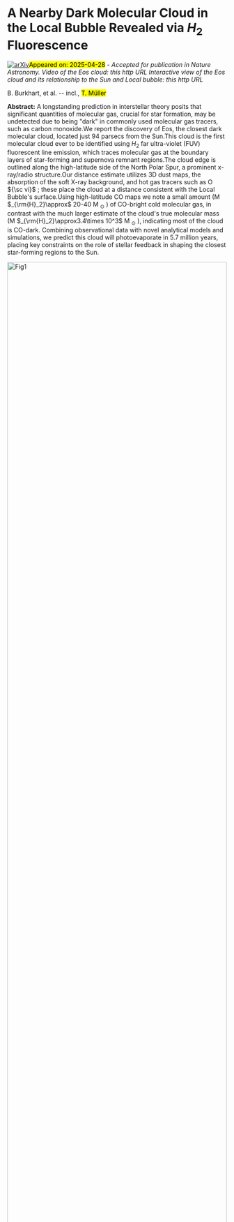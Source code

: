 <div class="macros" style="visibility:hidden;">
$\newcommand{\ensuremath}{}$
$\newcommand{\xspace}{}$
$\newcommand{\object}[1]{\texttt{#1}}$
$\newcommand{\farcs}{{.}''}$
$\newcommand{\farcm}{{.}'}$
$\newcommand{\arcsec}{''}$
$\newcommand{\arcmin}{'}$
$\newcommand{\ion}[2]{#1#2}$
$\newcommand{\textsc}[1]{\textrm{#1}}$
$\newcommand{\hl}[1]{\textrm{#1}}$
$\newcommand{\footnote}[1]{}$
$\newcommand{\actaa}{Acta Astron.}$
$\newcommand{\araa}{Annu. Rev. Astron. Astrophys.}$
$\newcommand{\areps}{Annu. Rev. Earth Planet. Sci.}$
$\newcommand{\aar}{Astron. Astrophys. Rev.}$
$\newcommand{\ab}{Astrobiology}$
$\newcommand{\aj}{Astron. J.}$
$\newcommand{\ac}{Astron. Comput.}$
$\newcommand{\apart}{Astropart. Phys.}$
$\newcommand{\apj}{Astrophys. J.}$
$\newcommand{\apjl}{Astrophys. J. Lett.}$
$\newcommand{\apjs}{Astrophys. J. Suppl. Ser.}$
$\newcommand{\ao}{Appl. Opt.}$
$\newcommand{\apss}{Astrophys. Space Sci.}$
$\newcommand{\aap}{Astron. Astrophys.}$
$\newcommand{\aapr}{Astron. Astrophys. Rev.}$
$\newcommand{\aaps}{Astron. Astrophys. Suppl.}$
$\newcommand{\baas}{Bull. Am. Astron. Soc.}$
$\newcommand{\bain}{Bulletin Astronomical Institute of the Netherlands}$
$\newcommand{\caa}{Chin. Astron. Astrophys.}$
$\newcommand{\cjaa}{Chin. J. Astron. Astrophys.}$
$\newcommand{\cqg}{Class. Quantum Gravity}$
$\newcommand{\epsl}{Earth Planet. Sci. Lett.}$
$\newcommand{\expa}{Exp. Astron.}$
$\newcommand{\frass}{Front. Astron. Space Sci.}$
$\newcommand{\gal}{Galaxies}$
$\newcommand{\gca}{Geochim. Cosmochim. Acta}$
$\newcommand{\grl}{Geophys. Res. Lett.}$
$\newcommand{\icarus}{Icarus}$
$\newcommand{\ija}{Int. J. Astrobiol.}$
$\newcommand{\jatis}{J. Astron. Telesc. Instrum. Syst.}$
$\newcommand{\jcap}{J. Cosmol. Astropart. Phys.}$
$\newcommand{\jgr}{J. Geophys. Res.}$
$\newcommand{\jgrp}{J. Geophys. Res.: Planets}$
$\newcommand{\jqsrt}{J. Quant. Spectrosc. Radiat. Transf.}$
$\newcommand{\lrca}{Living Rev. Comput. Astrophys.}$
$\newcommand{\lrr}{Living Rev. Relativ.}$
$\newcommand{\lrsp}{Living Rev. Sol. Phys.}$
$\newcommand{\memsai}{Mem. Soc. Astron. Italiana}$
$\newcommand{\maps}{Meteorit. Planet. Sci.}$
$\newcommand{\mnras}{Mon. Not. R. Astron. Soc.}$
$\newcommand{\nat}{Nature}$
$\newcommand{\nastro}{Nat. Astron.}$
$\newcommand{\ncomms}{Nat. Commun.}$
$\newcommand{\ngeo}{Nat. Geosci.}$
$\newcommand{\nphys}{Nat. Phys.}$
$\newcommand{\na}{New Astron.}$
$\newcommand{\nar}{New Astron. Rev.}$
$\newcommand{\physrep}{Phys. Rep.}$
$\newcommand{\pra}{Phys. Rev. A}$
$\newcommand{\prb}{Phys. Rev. B}$
$\newcommand{\prc}{Phys. Rev. C}$
$\newcommand{\prd}{Phys. Rev. D}$
$\newcommand{\pre}{Phys. Rev. E}$
$\newcommand{\prl}{Phys. Rev. Lett.}$
$\newcommand{\psj}{Planet. Sci. J.}$
$\newcommand{\planss}{Planet. Space Sci.}$
$\newcommand{\pnas}{Proc. Natl Acad. Sci. USA}$
$\newcommand{\procspie}{Proc. SPIE}$
$\newcommand{\pasa}{Publ. Astron. Soc. Aust.}$
$\newcommand{\pasj}{Publ. Astron. Soc. Jpn}$
$\newcommand{\pasp}{Publ. Astron. Soc. Pac.}$
$\newcommand{\raa}{Res. Astron. Astrophys.}$
$\newcommand{\rmxaa}{Rev. Mexicana Astron. Astrofis.}$
$\newcommand{\sci}{Science}$
$\newcommand{\sciadv}{Sci. Adv.}$
$\newcommand{\solphys}{Sol. Phys.}$
$\newcommand{\sovast}{Soviet Astron.}$
$\newcommand{\ssr}{Space Sci. Rev.}$
$\newcommand{\uni}{Universe}$
$\newcommand{\overbar}[1]{\mkern 1.5mu\overline{\mkern-1.5mu#1\mkern-1.5mu}\mkern 1.5mu}$
$\newcommand$
$\newcommand$
$\newcommand$
$\newcommand{\thickfrac}[2]{\genfrac{1.3pt}{#1}{#2}}$
$\newcommand$
$\newcommand$
$\newcommand$
$\newcommand$
$\newcommand$
$\newcommand{\obs}{\ensuremath{\mathrm{obs}}}$
$\newcommand{\ini}{\ensuremath{\mathrm{ini}}}$
$\newcommand$
$\newcommand{\no}{\ifmmode{N_{\rm HI}} \else N_{\rm HI} \fi}$
$\newcommand{\nt}{\ifmmode{N_{\rm H_2}} \else N_{\rm HI} \fi}$
$\newcommand{\msun}{\ifmmode{\rm M_{\odot}}\else \rm M_{\odot}\fi}$
$\newcommand{\mpc}{\ifmmode{\rm M_{\odot}  pc^{-2}} \else \rm M_{\odot}  pc^{-2} \fi}$
$\newcommand{\tra}{\ifmmode  \text{HI-to-H}_2\else H{\small I}-to-H_2 \fi}$
$\newcommand{\aG}{\ifmmode{\alpha G}\else \alpha G \fi}$
$\newcommand{\iuv}{\ifmmode{I_{\rm UV}}\else I_{\rm UV} \fi}$
$\newcommand{\sg}{\ifmmode \sigma_{g} \else \sigma_{g} \fi}$</div>



<div id="title">

# A Nearby Dark Molecular Cloud in the Local Bubble Revealed via $H_2$ Fluorescence

</div>
<div id="comments">

[![arXiv](https://img.shields.io/badge/arXiv-2504.17843-b31b1b.svg)](https://arxiv.org/abs/2504.17843)<mark>Appeared on: 2025-04-28</mark> -  _Accepted for publication in Nature Astronomy. Video of the Eos cloud: this http URL Interactive view of the Eos cloud and its relationship to the Sun and Local bubble: this http URL_

</div>
<div id="authors">

B. Burkhart, et al. -- incl., <mark>T. Müller</mark>

</div>
<div id="abstract">

**Abstract:** A longstanding prediction in interstellar theory posits that significant quantities of molecular gas, crucial for star formation, may be undetected due to being "dark" in commonly used molecular gas tracers, such as carbon monoxide.We report the discovery of Eos, the closest dark molecular cloud, located just 94 parsecs from the Sun.This cloud is the first molecular cloud ever to be identified using $H_2$ far ultra-violet (FUV) fluorescent line emission, which traces molecular gas at the boundary layers of star-forming and supernova remnant regions.The cloud edge is outlined along the high-latitude side of the North Polar Spur, a prominent x-ray/radio structure.Our distance estimate utilizes 3D dust maps, the absorption of the soft X-ray background, and hot gas tracers such as O ${\sc vi}$ ; these place the cloud at a distance consistent with the Local Bubble's surface.Using high-latitude CO maps we note a small amount (M $_{\rm{H}_2}\approx$ 20-40 M $_\odot$ ) of CO-bright cold molecular gas, in contrast with the much larger estimate of the cloud's true molecular mass (M $_{\rm{H}_2}\approx3.4\times 10^3$ M $_\odot$ ), indicating most of the cloud is CO-dark. Combining observational data with novel analytical models and simulations, we predict this cloud will photoevaporate in 5.7 million years, placing key constraints on the role of stellar feedback in shaping the closest star-forming regions to the Sun.

</div>

<div id="div_fig1">

<img src="tmp_2504.17843/./Figures/Extinction_Planck_GalfaHI_Xray_CO_Arrows.png" alt="Fig1" width="100%"/>

**Figure 1. -** The Eos cloud seen in other tracers. The purple contours in all images represent the $H_2$ emission contour from the fluorescent emission from Fig.\ref{fig:$joH_2$map}. Top Left: Total extinction derived by integrating the {\sc Dustribution} density along the line of sight. Top Middle: Column density map of the Eos cloud derived from Planck 545 GHz data 2016planck  assuming $T=10$ K, $\kappa_\nu=4.73$ cm$^{2}$ g$^{-1}$ and a distance of 100 pc. Top Right: GALFA-H {\sc i} column density map 2011ApJS..194...20P. Bottom Left and Middle: ROSAT 0.25 keV and 1 keV maps from 1991Sci...252.1529S.
      Purple contours are overlaid showing the location of strong $H_2$ fluorescence from Fig.\ref{fig:$joH_2$map}. The Eos cloud shows a prominent outline absorbing the soft X-ray flux and creating a bright X-ray halo towards lower Galactic longitude. The interaction region provides a nearby example of a hot-cold gas interface. Bottom Right: CO data from 2022ApJS..262....5D; the small CO-bright region (known as MBM 40) within the on-sky cloud boundary is shown by the white arrow.  (*fig:3ddustmap*)

</div>
<div id="div_fig2">

<img src="tmp_2504.17843/./Figures/Dustribution_3D.png" alt="Fig2" width="100%"/>

**Figure 2. -** 3D dust density structure of the Eos cloud. Top: 2D slices of the cloud at different distances The color bar indicates both the total dust extinction density as well as the total mass density, assuming dust properties from 2003ApJ...598.1017D and a gas-to-dust mass ratio of 124. As in Figure \ref{fig:$joH_2$map}, the magenta contour shows the region with high $H_2$/FUV ratio. Bottom Left: {\sc Dustribution} density for $b=55^\circ$. The two red lines indicate the minimum and maximum extent of the magenta contour in Fig. \ref{fig:3ddustmap}, and the cyan and green dashed lines indicate the extent of the Local Bubble at this latitude (from 2020A&A...636A..17P and 2024arXiv240304961O respectively). Bottom Right: Projected view of the Eos cloud isosurface and surroundings relative to Local Bubble models. There is no indication of other clouds in the same direction. The 3D dust density of the Solar neighborhood highlighting the Eos cloud and the Local Bubble models can be viewed at links provided in the Data Availability section.  (*fig:dust3D*)

</div>
<div id="div_fig3">

<img src="tmp_2504.17843/./Figures/Eos_UV_Smoothing.png" alt="Fig3" width="100%"/>

**Figure 3. -** All-sky map of $H_2$ fluorescence with and without the adaptive smoothing method of jo2017ApJS..231...21J shown in the top and bottom panels, respectively. The $H_2$ fluorescent emission studied here is a robust feature of the data regardless of whether adaptive smoothing is utilized or not.  (*fig:smoothing*)

</div><div id="qrcode"><img src=https://api.qrserver.com/v1/create-qr-code/?size=100x100&data="https://arxiv.org/abs/2504.17843"></div>